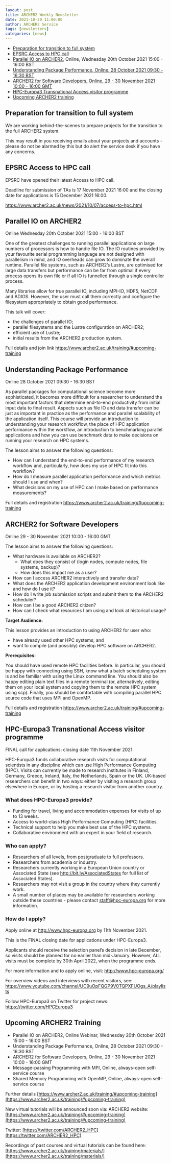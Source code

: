 ```yaml
---
layout: post
title: ARCHER2 Weekly Newsletter
date: 2021-10-20 11:00:00
author: ARCHER2 Service
tags: [newsletters] 
categories: [news]
---
```


- [Preparation for transition to full system](#preparation-for-transition-to-full-system)
- [EPSRC Access to HPC call](#epsrc-access-to-hpc-call) 
- [Parallel IO on ARCHER2](#parallel-io-on-archer2), Online, Wednesday 20th October 2021 15:00 - 16:00 BST 
- [Understanding Package Performance, Online, 28 October 2021 09:30 - 16:30 BST](#understanding-package-performance)
- [ARCHER2 for Software Developers, Online, 29 - 30 November 2021 10:00 - 16:00 GMT](#archer2-for-software-developers) 
- [HPC-Europa3 Transnational Access visitor programme](#hpc-europa3-transnational-access-visitor-programme)
- [Upcoming ARCHER2 training](#upcoming-archer2-training) 


## Preparation for transition to full system

We are working behind-the-scenes to prepare projects for the transition to the full ARCHER2 system.

This may result in you receiving emails about your projects and accounts - please do not be alarmed by this but do alert the service desk if you have any concerns.


## EPSRC Access to HPC call 

EPSRC have opened their latest Access to HPC call.

Deadline for submission of TAs is 17 November 2021 16:00 and the closing date for applications is 15 December 2021 16:00.

<https://www.archer2.ac.uk/news/2021/10/07/access-to-hpc.html>

## Parallel IO on ARCHER2

Online 	Wednesday 20th October 2021 15:00 - 16:00 BST 

One of the greatest challenges to running parallel applications on large numbers of processors is how to handle file IO. The IO routines provided by your favourite serial programming language are not designed with parallelism in mind, and IO overheads can grow to dominate the overall runtime. Parallel file systems, such as ARCHER2’s Lustre, are optimised for large data transfers but performance can be far from optimal if every process opens its own file or if all IO is funnelled through a single controller process.

Many libraries allow for true parallel IO, including MPI-IO, HDF5, NetCDF and ADIOS. However, the user must call them correctly and configure the filesystem appropriately to obtain good performance.

This talk will cover:

- the challenges of parallel IO;
- parallel filesystems and the Lustre configuration on ARCHER2;
- efficient use of Lustre;
- initial results from the ARCHER2 production system.

Full details and join link  <https://www.archer2.ac.uk/training/#upcoming-training>


## Understanding Package Performance

Online   28 October 2021 09:30 - 16:30 BST

As parallel packages for computational science become more sophisticated, it becomes more difficult for a researcher to understand the most important factors that determine end-to-end productivity from initial input data to final result. Aspects such as file IO and data transfer can be just as important in practice as the performance and parallel scalability of the application itself. This course will provide an introduction to understanding your research workflow, the place of HPC application performance within the workflow, an introduction to benchmarking parallel applications and how you can use benchmark data to make decisions on running your research on HPC systems.

The lesson aims to answer the following questions:

- How can I understand the end-to-end performance of my research workflow and, particularly, how does my use of HPC fit into this workflow?
- How do I measure parallel application performance and which metrics should I use and when?
- What decisions on my use of HPC can I make based on performance measurements?

Full details and registration  <https://www.archer2.ac.uk/training/#upcoming-training>


## ARCHER2 for Software Developers

Online 	29 - 30 November 2021 10:00 - 16:00 GMT 

The lesson aims to answer the following questions:

- What hardware is available on ARCHER2?
   - What does they consist of (login nodes, compute nodes, file systems, backup)?
   - How does this impact me as a user?
- How can I access ARCHER2 interactively and transfer data?
- What does the ARCHER2 application development environment look like and how do I use it?
- How do I write job submission scripts and submit them to the ARCHER2 scheduler?
- How can I be a good ARCHER2 citizen?
- How can I check what resources I am using and look at historical usage?

**Target Audience:**

This lesson provides an introduction to using ARCHER2 for user who:

- have already used other HPC systems; and
- want to compile (and possibly) develop HPC software on ARCHER2.

**Prerequisites:**

You should have used remote HPC facilities before. In particular, you should be happy with connecting using SSH, know what a batch scheduling system is and be familiar with using the Linux command line. You should also be happy editing plain text files in a remote terminal (or, alternatively, editing them on your local system and copying them to the remote HPC system using scp). Finally, you should be comfortable with compiling parallel HPC source code that uses MPI and OpenMP.

Full details and registration  <https://www.archer2.ac.uk/training/#upcoming-training>



## HPC-Europa3 Transnational Access visitor programme

FINAL call for applications: closing date 11th November 2021.

HPC-Europa3 funds collaborative research visits for computational scientists in any discipline which can use High Performance Computing (HPC). Visits can currently be made to research institutes in Finland, Germany, Greece, Ireland, Italy, the Netherlands, Spain or the UK. UK-based researchers can benefit in two ways: either by visiting a research group elsewhere in Europe, or by hosting a research visitor from another country.

### What does HPC-Europa3 provide?

- Funding for travel, living and accommodation expenses for visits of up to 13 weeks.
- Access to world-class High Performance Computing (HPC) facilities.
- Technical support to help you make best use of the HPC systems.
- Collaborative environment with an expert in your field of research.

### Who can apply?

- Researchers of all levels, from postgraduate to full professors.
- Researchers from academia or industry.
- Researchers currently working in a European Union country or Associated State (see http://bit.ly/AssociatedStates for full list of Associated States).
- Researchers may not visit a group in the country where they currently work.
- A small number of places may be available for researchers working outside these countries - please contact staff@hpc-europa.org for more information.

### How do I apply?

Apply online at <http://www.hpc-europa.org> by 11th November 2021.

This is the FINAL closing date for applications under HPC-Europa3.

Applicants should receive the selection panel’s decision in late December, so visits should be planned for no earlier than mid-January. However, ALL visits must be complete by 30th April 2022, when the programme ends. 

For more information and to apply online, visit: <http://www.hpc-europa.org/>

For overview videos and interviews with recent visitors, see: <https://www.youtube.com/channel/UC9uOpFQGP9V0TQPXFUOgs_A/playlists>

Follow HPC-Europa3 on Twitter for project news: <https://twitter.com/HPCEuropa3>


## Upcoming ARCHER2 Training

- Parallel IO on ARCHER2, Online Webinar, Wednesday 20th October 2021 15:00 - 16:00 BST 
- Understanding Package Performance, Online, 28 October 2021 09:30 - 16:30 BST
- ARCHER2 for Software Developers, Online, 29 - 30 November 2021 10:00 - 16:00 GMT 
- Message-passing Programming with MPI, Online,  always-open self-service course  
- Shared Memory Programming with OpenMP, Online, always-open self-service course


Further details [https://www.archer2.ac.uk/training/#upcoming-training](https://www.archer2.ac.uk/training/#upcoming-training)

New virtual tutorials will be announced soon via: ARCHER2 website: [https://www.archer2.ac.uk/training/#upcoming-training](https://www.archer2.ac.uk/training/#upcoming-training)

Twitter: [https://twitter.com/ARCHER2_HPC](https://twitter.com/ARCHER2_HPC)

Recordings of past courses and virtual tutorials can be found here: [https://www.archer2.ac.uk/training/materials/](https://www.archer2.ac.uk/training/materials/)
